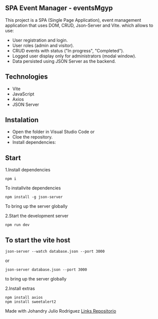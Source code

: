 ## SPA Event Manager - eventsMgyp

This project is a SPA (Single Page Application), event management application that uses DOM, CRUD, Json-Server and Vite. which allows to use:

- User registration and login.
- User roles (admin and visitor).
- CRUD events with status ("In progress", "Completed").
- Logged user display only for administrators (modal window).
- Data persisted using JSON Server as the backend.

## Technologies

- Vite
- JavaScript
- Axios
- JSON Server

## Instalation

- Open the folder in Visual Studio Code or
- Cloe the repository.
- Install dependencies:

## Start
1.Install dependencies

    npm i

To installvite dependencies

    npm install -g json-server

To bring up the server globally

2.Start the development server

    npm run dev

## To start the vite host

    json-server --watch database.json --port 3000
or
 
    json-server database.json --port 3000

to bring up the server globally

2.Install extras

    npm install axios
    npm install sweetalert2

Made with Johandry Julio Rodriguez
[Links Repositorio](https://github.com/Johandry-M6B/SPA-eventesJJR)